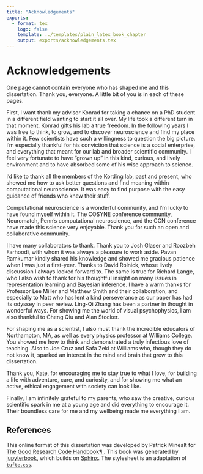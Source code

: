 ```yaml
---
title: "Acknowledgements"
exports:
  - format: tex
    logo: false
    template: ../templates/plain_latex_book_chapter
    output: exports/acknowledgements.tex
---
```


# Acknowledgements


One page cannot contain everyone who has shaped me and this dissertation. Thank you, everyone. A little bit of you is in each of these pages.

First, I want thank my advisor Konrad for taking a chance on a PhD student in a different field wanting to start it all over. My life took a different turn in that moment. Konrad gifts his lab a true freedom. In the following years I was free to think, to grow, and to discover neuroscience and find my place within it. Few scientists have such a willingness to question the big picture. I’m especially thankful for his conviction that science is a social enterprise, and everything that meant for our lab and broader scientific community. I feel very fortunate to have “grown up” in this kind, curious, and lively environment and to have absorbed some of his wise approach to science.

I’d like to thank all the members of the Kording lab, past and present, who showed me how to ask better questions and find meaning within computational neuroscience. It was easy to find purpose with the easy guidance of friends who knew their stuff.

Computational neuroscience is a wonderful community, and I’m lucky to have found myself within it. The COSYNE conference community, Neuromatch, Penn’s computational neuroscience, and the CCN conference have made this science very enjoyable. Thank you for such an open and collaborative community. 

I have many collaborators to thank. Thank you to Josh Glaser and Roozbeh Farhoodi, with whom it was always a pleasure to work aside. Pavan Ramkumar kindly shared his knowledge and showed me gracious patience when I was just a first-year. Thanks to David Rolnick, whose lively discussion I always looked forward to. The same is true for Richard Lange, who I also wish to thank for his thoughtful insight on many issues in representation learning and Bayesian inference. I have a warm thanks for Professor Lee Miller and Matthew Smith and their collaboration, and especially to Matt who has lent a kind perseverance as our paper has had its odyssey in peer review. Ling-Qi Zhang has been a partner in thought in wonderful ways. For showing me the world of visual psychophysics, I am also thankful to Cheng Qiu and Alan Stocker. 

For shaping me as a scientist, I also must thank the incredible educators of Northampton, MA, as well as every physics professor at Williams College. You showed me how to think and demonstrated a truly infectious love of teaching. Also to Joe Cruz and Safa Zeki at Williams who, though they do not know it, sparked an interest in the mind and brain that grew to this dissertation.

Thank you, Kate, for encouraging me to stay true to what I love, for building a life with adventure, care, and curiosity, and for showing me what an active, ethical engagement with society can look like.

Finally, I am infinitely grateful to my parents, who saw the creative, curious scientific spark in me at a young age and did everything to encourage it. Their boundless care for me and my wellbeing made me everything I am. 


## References

This online format of this dissertation was developed by Patrick Minealt for [The Good Research Code Handbook¶
](https://goodresearch.dev/). This book was generated by [jupyterbook](https://jupyterbook.org/), which builds on [Sphinx](https://www.sphinx-doc.org). The stylesheet is an adaptation of [`tufte.css`](https://edwardtufte.github.io/tufte-css/). 
